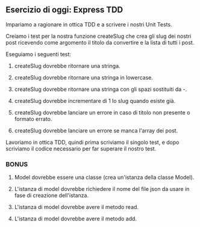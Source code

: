 ## Esercizio di oggi: Express TDD

Impariamo a ragionare in ottica TDD e a scrivere i nostri Unit Tests.

Creiamo i test per la nostra funzione createSlug che crea gli slug dei nostri post ricevendo come argomento il titolo da convertire e la lista di tutti i post.

Eseguiamo i seguenti test:

1. createSlug dovrebbe ritornare una stringa.

2. createSlug dovrebbe ritornare una stringa in lowercase.

3. createSlug dovrebbe ritornare una stringa con gli spazi sostituiti da -.

4. createSlug dovrebbe incrementare di 1 lo slug quando esiste già.

5. createSlug dovrebbe lanciare un errore in caso di titolo non presente o formato errato.

6. createSlug dovrebbe lanciare un errore se manca l'array dei post.

Lavoriamo in ottica TDD, quindi prima scriviamo il singolo test, e dopo scriviamo il codice necessario per far superare il nostro test.

### BONUS

1. Model dovrebbe essere una classe (crea un'istanza della classe Model).

2. L'istanza di model dovrebbe richiedere il nome del file json da usare in fase di creazione dell'istanza.

3. L'istanza di model dovrebbe avere il metodo read.

4. L'istanza di model dovrebbe avere il metodo add.